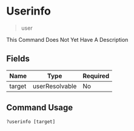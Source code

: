 # Userinfo
> user

This Command Does Not Yet Have A Description

## Fields

| Name   | Type           | Required  |
|--------|----------------|-----------|
| target | userResolvable | No        |

## Command Usage
```
?userinfo [target]
```